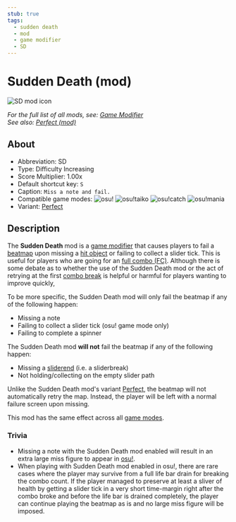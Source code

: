 ```yaml
---
stub: true
tags:
  - sudden death
  - mod
  - game modifier
  - SD
---
```


# Sudden Death (mod)

![SD mod icon](/wiki/shared/mods/SD.png "Sudden Death (SD) mod icon")

*For the full list of all mods, see: [Game Modifier](/wiki/Game_modifier)*\
*See also: [Perfect (mod)](/wiki/Game_modifier/Perfect)*

## About

- Abbreviation: SD
- Type: Difficulty Increasing
- Score Multiplier: 1.00x
- Default shortcut key: `S`
- Caption: `Miss a note and fail.`
- Compatible game modes: ![][osu!] ![][osu!taiko] ![][osu!catch] ![][osu!mania]
- Variant: [Perfect](/wiki/Game_modifier/Perfect)

## Description

The **Sudden Death** mod is a [game modifier](/wiki/Game_modifier) that causes players to fail a [beatmap](/wiki/Beatmap) upon missing a [hit object](/wiki/Hit_Objects) or failing to collect a slider tick. This is useful for players who are going for an [full combo (FC)](/wiki/Full_combo). Although there is some debate as to whether the use of the Sudden Death mod or the act of retrying at the first [combo break](/wiki/Glossary/Combobreak) is helpful or harmful for players wanting to improve quickly,

To be more specific, the Sudden Death mod will only fail the beatmap if any of the following happen:

- Missing a note
- Failing to collect a slider tick (osu! game mode only)
- Failing to complete a spinner

The Sudden Death mod **will not** fail the beatmap if any of the following happen:

- Missing a [sliderend](/wiki/Hit_object/Slidertail) (i.e. a sliderbreak)
- Not holding/collecting on the empty slider path

Unlike the Sudden Death mod's variant [Perfect](/wiki/Game_modifier/Perfect), the beatmap will not automatically retry the map. Instead, the player will be left with a normal failure screen upon missing.

This mod has the same effect across all [game modes](/wiki/Game_mode).

### Trivia

- Missing a note with the Sudden Death mod enabled will result in an extra large miss figure to appear in [osu!](/wiki/Game_mode/osu!).
- When playing with Sudden Death mod enabled in osu!, there are rare cases where the player may survive from a full life bar drain for breaking the combo count. If the player managed to preserve at least a sliver of health by getting a slider tick in a very short time-margin right after the combo broke and before the life bar is drained completely, the player can continue playing the beatmap as is and no large miss figure will be imposed.

[osu!]: /wiki/shared/mode/osu.png "osu!"
[osu!taiko]: /wiki/shared/mode/taiko.png "osu!taiko"
[osu!catch]: /wiki/shared/mode/catch.png "osu!catch"
[osu!mania]: /wiki/shared/mode/mania.png "osu!mania"

